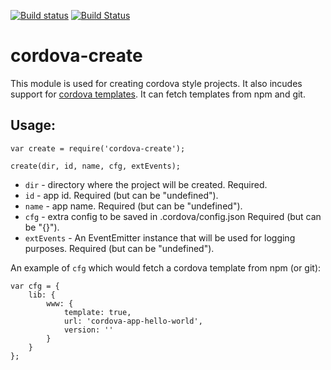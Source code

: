 <!--
#
# Licensed to the Apache Software Foundation (ASF) under one
# or more contributor license agreements.  See the NOTICE file
# distributed with this work for additional information
# regarding copyright ownership.  The ASF licenses this file
# to you under the Apache License, Version 2.0 (the
# "License"); you may not use this file except in compliance
# with the License.  You may obtain a copy of the License at
#
# http://www.apache.org/licenses/LICENSE-2.0
#
# Unless required by applicable law or agreed to in writing,
# software distributed under the License is distributed on an
# "AS IS" BASIS, WITHOUT WARRANTIES OR CONDITIONS OF ANY
#  KIND, either express or implied.  See the License for the
# specific language governing permissions and limitations
# under the License.
#
-->

[![Build status](https://ci.appveyor.com/api/projects/status/a00hk739gm700dk4?svg=true)](https://ci.appveyor.com/project/Humbedooh/cordova-create) 
[![Build Status](https://travis-ci.org/apache/cordova-create.svg?branch=master)](https://travis-ci.org/apache/cordova-create)

# cordova-create

This module is used for creating cordova style projects. It also incudes support for [cordova templates](http://cordova.apache.org/docs/en/latest/guide/cli/template.html). It can fetch templates from npm and git.

## Usage:

```
var create = require('cordova-create');

create(dir, id, name, cfg, extEvents);
```

- `dir` - directory where the project will be created. Required.
- `id` - app id. Required (but can be "undefined").
- `name` - app name. Required (but can be "undefined"). 
- `cfg` - extra config to be saved in .cordova/config.json Required (but can be "{}").
- `extEvents` - An EventEmitter instance that will be used for logging purposes. Required (but can be "undefined").

An example of `cfg` which would fetch a cordova template from npm (or git):

```
var cfg = {
    lib: {
        www: {
            template: true,
            url: 'cordova-app-hello-world',
            version: ''
        }
    }
};
```
